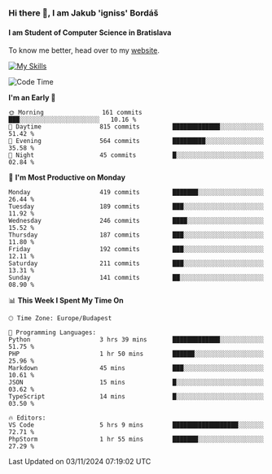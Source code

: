 ### Hi there 👋, I am Jakub 'igniss' Bordáš

#### I am Student of Computer Science in Bratislava
To know me better, head over to my [website](https://bordas.sk).

[![My Skills](https://skillicons.dev/icons?i=js,html,css,figma,svelte,java,kotlin,python,postgresql,typescript,nest,nodejs)](https://bordas.sk)


<!--START_SECTION:waka-->
![Code Time](http://img.shields.io/badge/Code%20Time-1%2C558%20hrs%2027%20mins-blue)

**I'm an Early 🐤** 

```text
🌞 Morning                161 commits         ███░░░░░░░░░░░░░░░░░░░░░░   10.16 % 
🌆 Daytime                815 commits         █████████████░░░░░░░░░░░░   51.42 % 
🌃 Evening                564 commits         █████████░░░░░░░░░░░░░░░░   35.58 % 
🌙 Night                  45 commits          █░░░░░░░░░░░░░░░░░░░░░░░░   02.84 % 
```
📅 **I'm Most Productive on Monday** 

```text
Monday                   419 commits         ███████░░░░░░░░░░░░░░░░░░   26.44 % 
Tuesday                  189 commits         ███░░░░░░░░░░░░░░░░░░░░░░   11.92 % 
Wednesday                246 commits         ████░░░░░░░░░░░░░░░░░░░░░   15.52 % 
Thursday                 187 commits         ███░░░░░░░░░░░░░░░░░░░░░░   11.80 % 
Friday                   192 commits         ███░░░░░░░░░░░░░░░░░░░░░░   12.11 % 
Saturday                 211 commits         ███░░░░░░░░░░░░░░░░░░░░░░   13.31 % 
Sunday                   141 commits         ██░░░░░░░░░░░░░░░░░░░░░░░   08.90 % 
```


📊 **This Week I Spent My Time On** 

```text
🕑︎ Time Zone: Europe/Budapest

💬 Programming Languages: 
Python                   3 hrs 39 mins       █████████████░░░░░░░░░░░░   51.75 % 
PHP                      1 hr 50 mins        ██████░░░░░░░░░░░░░░░░░░░   25.96 % 
Markdown                 45 mins             ███░░░░░░░░░░░░░░░░░░░░░░   10.61 % 
JSON                     15 mins             █░░░░░░░░░░░░░░░░░░░░░░░░   03.62 % 
TypeScript               14 mins             █░░░░░░░░░░░░░░░░░░░░░░░░   03.50 % 

🔥 Editors: 
VS Code                  5 hrs 9 mins        ██████████████████░░░░░░░   72.71 % 
PhpStorm                 1 hr 55 mins        ███████░░░░░░░░░░░░░░░░░░   27.29 % 
```


 Last Updated on 03/11/2024 07:19:02 UTC
<!--END_SECTION:waka-->
